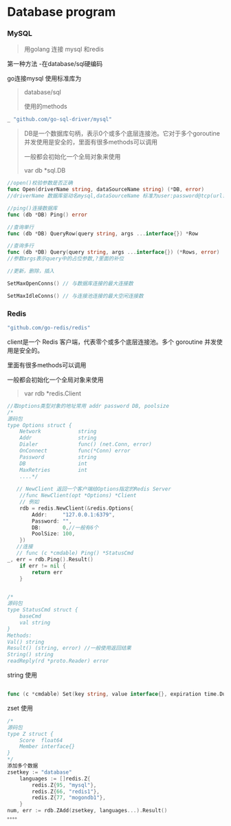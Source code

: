 # Database  program

### MySQL

> 用golang 连接 mysql 和redis

第一种方法 -在database/sql硬编码

go连接mysql 使用标准库为

> database/sql
>
> 使用的methods

```go
_ "github.com/go-sql-driver/mysql"
```

> DB是一个数据库句柄，表示0个或多个底层连接池。它对于多个goroutine并发使用是安全的，里面有很多methods可以调用
>
> 一般都会初始化一个全局对象来使用
>
> var db *sql.DB

```go
//open()校验参数是否正确
func Open(driverName string, dataSourceName string) (*DB, error)
//driverName 数据库驱动名mysql,dataSourceName 标准为user:password@tcp(url:port)/database_name

//ping()连接数据库
func (db *DB) Ping() error

//查询单行
func (db *DB) QueryRow(query string, args ...interface{}) *Row

//查询多行
func (db *DB) Query(query string, args ...interface{}) (*Rows, error)
//参数args表示query中的占位参数,?里面的补位

//更新，删除，插入


```

> 

```go
SetMaxOpenConns() // 与数据库连接的最大连接数

SetMaxIdleConns() // 与连接池连接的最大空闲连接数
```

### Redis

```go
"github.com/go-redis/redis" 
```

client是一个 Redis 客户端，代表零个或多个底层连接池。多个 goroutine 并发使用是安全的。

里面有很多methods可以调用

一般都会初始化一个全局对象来使用

> var rdb  *redis.Client

```go
//取options类型对象的地址常用 addr password DB, poolsize
/*
源码包
type Options struct {
    Network            string
    Addr               string
    Dialer             func() (net.Conn, error)
    OnConnect          func(*Conn) error
    Password           string
    DB                 int
    MaxRetries         int
    ....*/
    
   // NewClient 返回一个客户端给Options指定的Redis Server
    //func NewClient(opt *Options) *Client
    // 例如 
    rdb = redis.NewClient(&redis.Options{
		Addr:     "127.0.0.1:6379",
		Password: "",
		DB:       0,//一般有6个
		PoolSize: 100,
	})
   //连接 
   // func (c *cmdable) Ping() *StatusCmd
_, err = rdb.Ping().Result()
	if err != nil {
		return err
	}


/*    
源码包
type StatusCmd struct {
    baseCmd
    val string
}
Methods:
Val() string
Result() (string, error) //一般使用返回结果
String() string
readReply(rd *proto.Reader) error

```

string 使用

```go

func (c *cmdable) Set(key string, value interface{}, expiration time.Duration) *StatusCmd

```

zset 使用

```go
/* 
源码包
type Z struct {
    Score  float64
    Member interface{}
}
*/
添加多个数据
zsetkey := "database"
	languages := []redis.Z{
		redis.Z{95, "mysql"},
		redis.Z{66, "redis1"},
		redis.Z{77, "mogondb1"},
	}
num, err := rdb.ZAdd(zsetkey, languages...).Result()
。。。。

```

